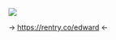 ![](https://media.discordapp.net/attachments/1096639589852123136/1211855892287332402/39DD9D27-3672-4FC7-AA91-F9E7E3A60136.gif?ex=65efb7bf&is=65dd42bf&hm=64bd51f385b9f1fb978eca64e3ef4dc408bd9e2fda82bc29538983f3c26d3a74&)

-> https://rentry.co/edward <-